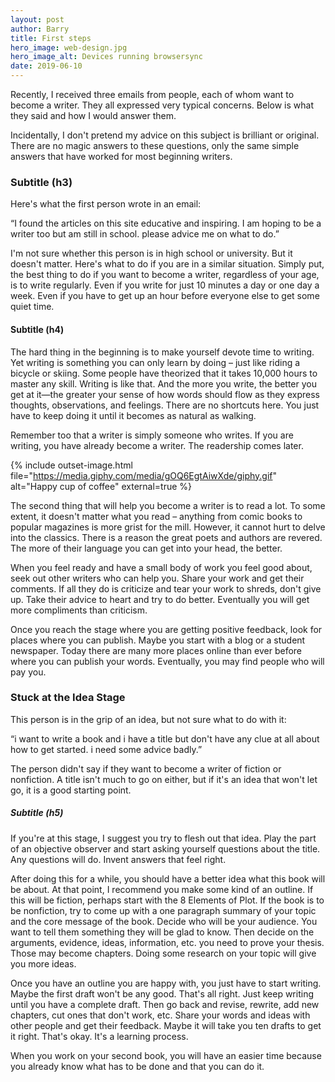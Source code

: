 ```yaml
---
layout: post
author: Barry
title: First steps
hero_image: web-design.jpg
hero_image_alt: Devices running browsersync
date: 2019-06-10
---
```


Recently, I received three emails from people, each of whom want to become a writer. They all expressed very typical concerns. Below is what they said and how I would answer them.

Incidentally, I don't pretend my advice on this subject is brilliant or original. There are no magic answers to these questions, only the same simple answers that have worked for most beginning writers.

### Subtitle (h3)
 
Here's what the first person wrote in an email:

“I found the articles on this site educative and inspiring. I am hoping to be a writer too but am still in school. please advice me on what to do.”


I'm not sure whether this person is in high school or university. But it doesn't matter. Here's what to do if you are in a similar situation. Simply put, the best thing to do if you want to become a writer, regardless of your age, is to write regularly. Even if you write for just 10 minutes a day or one day a week. Even if you have to get up an hour before everyone else to get some quiet time.

#### Subtitle (h4)

The hard thing in the beginning is to make yourself devote time to writing. Yet writing is something you can only learn by doing – just like riding a bicycle or skiing. Some people have theorized that it takes 10,000 hours to master any skill. Writing is like that. And the more you write, the better you get at it—the greater your sense of how words should flow as they express thoughts, observations, and feelings. There are no shortcuts here. You just have to keep doing it until it becomes as natural as walking.

Remember too that a writer is simply someone who writes. If you are writing, you have already become a writer. The readership comes later.

{% include outset-image.html
  file="https://media.giphy.com/media/gOQ6EgtAiwXde/giphy.gif"
  alt="Happy cup of coffee"
  external=true
%}

The second thing that will help you become a writer is to read a lot. To some extent, it doesn't matter what you read – anything from comic books to popular magazines is more grist for the mill. However, it cannot hurt to delve into the classics. There is a reason the great poets and authors are revered. The more of their language you can get into your head, the better.

When you feel ready and have a small body of work you feel good about, seek out other writers who can help you. Share your work and get their comments. If all they do is criticize and tear your work to shreds, don't give up. Take their advice to heart and try to do better. Eventually you will get more compliments than criticism.

Once you reach the stage where you are getting positive feedback, look for places where you can publish. Maybe you start with a blog or a student newspaper. Today there are many more places online than ever before where you can publish your words. Eventually, you may find people who will pay you.

### Stuck at the Idea Stage

This person is in the grip of an idea, but not sure what to do with it:

“i want to write a book and i have a title but don't have any clue at all about how to get started. i need some advice badly.”

The person didn't say if they want to become a writer of fiction or nonfiction. A title isn't much to go on either, but if it's an idea that won't let go, it is a good starting point.

##### Subtitle (h5)

If you're at this stage, I suggest you try to flesh out that idea. Play the part of an objective observer and start asking yourself questions about the title. Any questions will do. Invent answers that feel right.

After doing this for a while, you should have a better idea what this book will be about. At that point, I recommend you make some kind of an outline. If this will be fiction, perhaps start with the 8 Elements of Plot. If the book is to be nonfiction, try to come up with a one paragraph summary of your topic and the core message of the book. Decide who will be your audience. You want to tell them something they will be glad to know. Then decide on the arguments, evidence, ideas, information, etc. you need to prove your thesis. Those may become chapters. Doing some research on your topic will give you more ideas.

Once you have an outline you are happy with, you just have to start writing. Maybe the first draft won't be any good. That's all right. Just keep writing until you have a complete draft. Then go back and revise, rewrite, add new chapters, cut ones that don't work, etc. Share your words and ideas with other people and get their feedback. Maybe it will take you ten drafts to get it right. That's okay. It's a learning process.

When you work on your second book, you will have an easier time because you already know what has to be done and that you can do it.